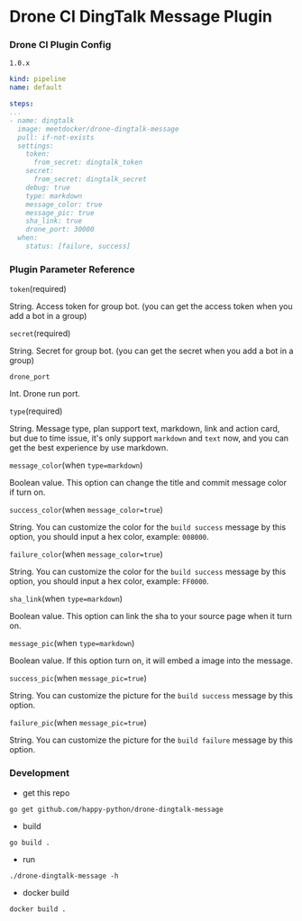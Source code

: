 # Drone CI DingTalk Message Plugin

### Drone CI Plugin Config
`1.0.x`
```yaml
kind: pipeline
name: default

steps:
...
- name: dingtalk
  image: meetdocker/drone-dingtalk-message
  pull: if-not-exists
  settings:
    token:
      from_secret: dingtalk_token
    secret:
      from_secret: dingtalk_secret
    debug: true
    type: markdown
    message_color: true
    message_pic: true
    sha_link: true
    drone_port: 30000
  when:
    status: [failure, success]
```

### Plugin Parameter Reference
`token`(required)

String. Access token for group bot. (you can get the access token when you add a bot in a group)

`secret`(required)

String. Secret for group bot. (you can get the secret when you add a bot in a group)

`drone_port`

Int. Drone run port.

`type`(required)

String. Message type, plan support text, markdown, link and action card, but due to time issue, it's only support `markdown` and `text` now, and you can get the best experience by use markdown.

`message_color`(when `type=markdown`)

Boolean value. This option can change the title and commit message color if turn on.

`success_color`(when `message_color=true`)

String. You can customize the color for the `build success` message by this option, you should input a hex color, example: `008000`.

`failure_color`(when `message_color=true`)

String. You can customize the color for the `build success` message by this option, you should input a hex color, example: `FF0000`.

`sha_link`(when `type=markdown`)

Boolean value. This option can link the sha to your source page when it turn on.

`message_pic`(when `type=markdown`)

Boolean value. If this option turn on,  it will embed a image into the message.

`success_pic`(when `message_pic=true`)

String. You can customize the picture for the `build success` message by this option.

`failure_pic`(when `message_pic=true`)

String. You can customize the picture for the `build failure` message by this option.

### Development
- get this repo
```shell
go get github.com/happy-python/drone-dingtalk-message
```
- build
```shell
go build .
```
- run
```shell
./drone-dingtalk-message -h
```
- docker build
```shell
docker build .
```